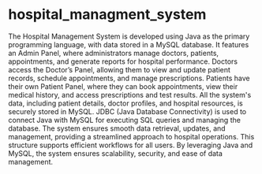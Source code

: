 # hospital_managment_system
The Hospital Management System is developed using Java as the primary programming language, with data stored in a MySQL database. It features an Admin Panel, where administrators manage doctors, patients, appointments, and generate reports for hospital performance. Doctors access the Doctor’s Panel, allowing them to view and update patient records, schedule appointments, and manage prescriptions. Patients have their own Patient Panel, where they can book appointments, view their medical history, and access prescriptions and test results. All the system's data, including patient details, doctor profiles, and hospital resources, is securely stored in MySQL. JDBC (Java Database Connectivity) is used to connect Java with MySQL for executing SQL queries and managing the database. The system ensures smooth data retrieval, updates, and management, providing a streamlined approach to hospital operations. This structure supports efficient workflows for all users. By leveraging Java and MySQL, the system ensures scalability, security, and ease of data management.
